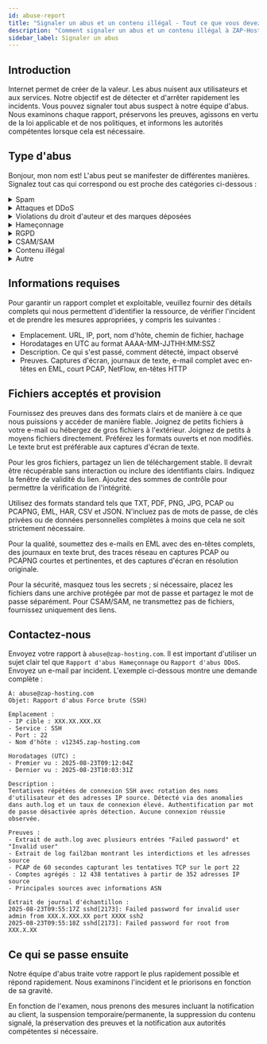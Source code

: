 ```yaml
---
id: abuse-report
title: "Signaler un abus et un contenu illégal - Tout ce que vous devez savoir!"
description: "Comment signaler un abus et un contenu illégal à ZAP-Hosting - Documentation de ZAP-Hosting.com"
sidebar_label: Signaler un abus
---
```


## Introduction

Internet permet de créer de la valeur. Les abus nuisent aux utilisateurs et aux services. Notre objectif est de détecter et d'arrêter rapidement les incidents. Vous pouvez signaler tout abus suspect à notre équipe d'abus. Nous examinons chaque rapport, préservons les preuves, agissons en vertu de la loi applicable et de nos politiques, et informons les autorités compétentes lorsque cela est nécessaire.

## Type d'abus

Bonjour, mon nom est! L'abus peut se manifester de différentes manières. Signalez tout cas qui correspond ou est proche des catégories ci-dessous :

<details>
  <summary>Spam</summary>

Messages non sollicités ou en vrac envoyés par nos systèmes ou contenu hébergé qui déclenche des filtres de spam. Les variantes incluent le spam par e-mail, le spam de commentaires, le spam de liens SEO et la création automatisée de comptes. Fournissez des exemples de messages, des en-têtes, des adresses IP d'expéditeurs et des modèles d'envoi.

</details>

<details>
  <summary>Attaques et DDoS</summary>

Trafic hostile destiné à perturber les services ou à sonder les systèmes. Les formes courantes sont les inondations volumétriques L3 L4, les inondations HTTP de couche 7, l'amplification, les tentatives de connexion par force brute et les scans de ports agressifs. Les indicateurs comprennent des pics en PPS ou Mbps, des taux 4xx 5xx élevés et des échecs d'authentification répétés à partir de sources rotatives.

</details>

<details>
  <summary>Violations du droit d'auteur et des marques déposées</summary>

Distribution non autorisée d'œuvres protégées ou mauvaise utilisation de marques déposées. Les variantes incluent les miroirs de piratage, les téléchargements craqués, l'usurpation de marque et les domaines trompeurs. Fournissez l'œuvre, le titulaire des droits, l'emplacement exact et le statut d'autorisation.

</details>

<details>
  <summary>Hameçonnage</summary>

Contenu conçu pour récolter des identifiants ou des données de paiement en imitant des marques de confiance. Les variantes incluent les faux portails de connexion, les arnaques aux factures, les leurres QR ou pièces jointes, et la fatigue MFA. Précisez la marque cible, les points de capture et comment la page diffère du site légitime.

</details>

<details>
  <summary>RGPD</summary>

Traitement non autorisé, exposition ou fuite de données personnelles. Les cas typiques incluent les index ouverts, les seaux mal configurés, le scraping sans base légale et les journaux publics. Décrivez les catégories de données, la portée, les sujets affectés et la cause de l'exposition.

</details>

<details>
  <summary>CSAM/SAM</summary>

Tout matériel dépeignant l'exploitation sexuelle des humains. Tolérance zéro.

</details>

<details>
  <summary>Contenu illégal</summary>

Contenu qui viole la loi applicable telle que la propagande extrémiste, les menaces, les discours de haine, l'incitation à la violence ou la diffamation. Les variantes incluent le doxxing, les menaces explicites et les matériaux interdits par juridiction. Fournissez l'emplacement exact et, si connu, le fondement juridique impliqué.

</details>

<details>
  <summary>Autre</summary>

Abus qui ne correspond pas aux catégories ci-dessus mais qui nuit toujours aux utilisateurs ou aux systèmes. Les exemples incluent l'hébergement de logiciels malveillants, le C2 de botnet, la fraude et le cryptominage non autorisé. Partagez les hachages, les URL, les modèles C2 et les anomalies d'utilisation des ressources.

</details>

## Informations requises

Pour garantir un rapport complet et exploitable, veuillez fournir des détails complets qui nous permettent d'identifier la ressource, de vérifier l'incident et de prendre les mesures appropriées, y compris les suivantes :
- Emplacement. URL, IP, port, nom d'hôte, chemin de fichier, hachage
- Horodatages en UTC au format AAAA-MM-JJTHH:MM:SSZ
- Description. Ce qui s'est passé, comment détecté, impact observé
- Preuves. Captures d'écran, journaux de texte, e-mail complet avec en-têtes en EML, court PCAP, NetFlow, en-têtes HTTP

## Fichiers acceptés et provision

Fournissez des preuves dans des formats clairs et de manière à ce que nous puissions y accéder de manière fiable. Joignez de petits fichiers à votre e-mail ou hébergez de gros fichiers à l'extérieur. Joignez de petits à moyens fichiers directement. Préférez les formats ouverts et non modifiés. Le texte brut est préférable aux captures d'écran de texte.

Pour les gros fichiers, partagez un lien de téléchargement stable. Il devrait être récupérable sans interaction ou inclure des identifiants clairs. Indiquez la fenêtre de validité du lien. Ajoutez des sommes de contrôle pour permettre la vérification de l'intégrité.

Utilisez des formats standard tels que TXT, PDF, PNG, JPG, PCAP ou PCAPNG, EML, HAR, CSV et JSON. N'incluez pas de mots de passe, de clés privées ou de données personnelles complètes à moins que cela ne soit strictement nécessaire.

Pour la qualité, soumettez des e-mails en EML avec des en-têtes complets, des journaux en texte brut, des traces réseau en captures PCAP ou PCAPNG courtes et pertinentes, et des captures d'écran en résolution originale.

Pour la sécurité, masquez tous les secrets ; si nécessaire, placez les fichiers dans une archive protégée par mot de passe et partagez le mot de passe séparément. Pour CSAM/SAM, ne transmettez pas de fichiers, fournissez uniquement des liens.

## Contactez-nous

Envoyez votre rapport à `abuse@zap-hosting.com`. Il est important d'utiliser un sujet clair tel que `Rapport d'abus Hameçonnage` ou `Rapport d'abus DDoS`. Envoyez un e-mail par incident. L'exemple ci-dessous montre une demande complète :

```
À: abuse@zap-hosting.com
Objet: Rapport d'abus Force brute (SSH)

Emplacement :
- IP cible : XXX.XX.XXX.XX
- Service : SSH
- Port : 22
- Nom d'hôte : v12345.zap-hosting.com

Horodatages (UTC) :
- Premier vu : 2025-08-23T09:12:04Z
- Dernier vu : 2025-08-23T10:03:31Z

Description :
Tentatives répétées de connexion SSH avec rotation des noms d'utilisateur et des adresses IP source. Détecté via des anomalies dans auth.log et un taux de connexion élevé. Authentification par mot de passe désactivée après détection. Aucune connexion réussie observée.

Preuves :
- Extrait de auth.log avec plusieurs entrées "Failed password" et "Invalid user"
- Extrait de log fail2ban montrant les interdictions et les adresses source
- PCAP de 60 secondes capturant les tentatives TCP sur le port 22
- Comptes agrégés : 12 438 tentatives à partir de 352 adresses IP source
- Principales sources avec informations ASN

Extrait de journal d'échantillon :
2025-08-23T09:55:17Z sshd[2173]: Failed password for invalid user admin from XXX.X.XXX.XX port XXXX ssh2
2025-08-23T09:55:18Z sshd[2173]: Failed password for root from XXX.X.XX
```

## Ce qui se passe ensuite

Notre équipe d'abus traite votre rapport le plus rapidement possible et répond rapidement. Nous examinons l'incident et le priorisons en fonction de sa gravité.

En fonction de l'examen, nous prenons des mesures incluant la notification au client, la suspension temporaire/permanente, la suppression du contenu signalé, la préservation des preuves et la notification aux autorités compétentes si nécessaire.